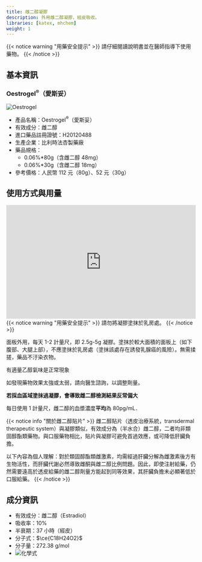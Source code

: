 ```yaml
---
title: 雌二醇凝膠
description: 外用雌二醇凝膠，經皮吸收。
libraries: [katex, mhchem]
weight: 1
---
```


{{< notice warning "用藥安全提示" >}}
請仔細閱讀說明書並在醫師指導下使用藥物。
{{< /notice >}}

## 基本資訊

### Oestrogel<sup>&reg;</sup>（愛斯妥）

![Oestrogel](/images/Oestrogel.jpg)

- 產品名稱：Oestrogel<sup>&reg;</sup>（愛斯妥）
- 有效成分：雌二醇
- 進口藥品註冊證號：H20120488
- 生產企業：比利時法杏製藥廠
- 藥品規格：
  - 0.06%\*80g（含雌二醇 48mg）
  - 0.06%\*30g（含雌二醇 18mg）
- 參考價格：人民幣 112 元（80g）、52 元（30g）

## 使用方式與用量

<div style="position: relative; padding: 30% 45%;">
<iframe style="position: absolute; width: 100%; height: 100%; left: 0; top: 0;"  src="https://player.bilibili.com/player.html?bvid=BV1eq4y1U71L&page=1&as_wide=1&high_quality=1&danmaku=0" scrolling="no" frameborder="no" allowfullscreen="true"></iframe>
</div>
{{< notice warning "用藥安全提示" >}}
請勿將凝膠塗抹於乳房處。
{{< /notice >}}

面板外用，每天 1-2 計量尺，即 2.5g-5g 凝膠。塗抹於較大面積的面板上（如下腹部、大腿上部），不應塗抹於乳房處（塗抹該處存在誘發乳腺癌的風險）。無需揉搓，藥品不汙染衣物。

有適量乙醇氣味是正常現象

如發現藥物效果太強或太弱，請向醫生諮詢，以調整劑量。

**若採血區域塗抹過凝膠，會導致雌二醇檢測結果反常偏大**

每日使用 1 計量尺，雌二醇的血漿濃度**平均**為 80pg/mL．

{{< notice info "關於雌二醇貼片" >}}
雌二醇貼片（透皮治療系統，transdermal therapeutic system）與凝膠類似，有效成分為（半水合）雌二醇，二者均非類固醇酯類藥物。與口服藥物相比，貼片與凝膠可避免首過效應，或可降低肝臟負擔。

以下內容為個人理解：對於類固醇酯類雌激素，均需經過肝臟分解為雌激素後方有生物活性，而肝臟代謝必然導致雌酮與雌二醇比例問題。因此，即使注射給藥，仍然需要遠高於透皮給藥的雌二醇劑量方能起到同等效果，其肝臟負擔未必顯著低於口服給藥。
{{< /notice >}}

## 成分資訊

- 有效成分：雌二醇（Estradiol）
- 吸收率：10%
- 半衰期：37 小時（經皮）
- 分子式：$\ce{C18H24O2}$
- 分子量：272.38 g/mol
- ![化學式](/images/Estradiol.svg)
